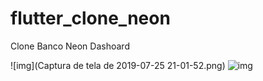# flutter_clone_neon
Clone Banco Neon Dashoard

![img](Captura de tela de 2019-07-25 21-01-52.png)
![img](https://raw.githubusercontent.com/brunoqualhato/flutter_clone_neon/master/Captura%20de%20tela%20de%202019-07-25%2021-02-05.png?token=AF4PBWRYPBCDNRMUTK6HNLS5HJBZA)
